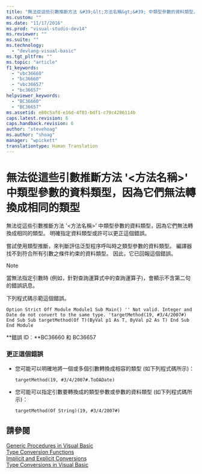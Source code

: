 ```yaml
---
title: "無法從這些引數推斷方法 &#39;&lt;方法名稱&gt;&#39; 中類型參數的資料類型，因為它們無法轉換成相同的類型 | Microsoft Docs"
ms.custom: ""
ms.date: "11/17/2016"
ms.prod: "visual-studio-dev14"
ms.reviewer: ""
ms.suite: ""
ms.technology: 
  - "devlang-visual-basic"
ms.tgt_pltfrm: ""
ms.topic: "article"
f1_keywords: 
  - "vbc36660"
  - "bc36660"
  - "vbc36657"
  - "bc36657"
helpviewer_keywords: 
  - "BC36660"
  - "BC36657"
ms.assetid: e80c5afd-e16d-4f03-bdf1-c79c4286114b
caps.latest.revision: 6
caps.handback.revision: 6
author: "stevehoag"
ms.author: "shoag"
manager: "wpickett"
translationtype: Human Translation
---
```

# 無法從這些引數推斷方法 &#39;&lt;方法名稱&gt;&#39; 中類型參數的資料類型，因為它們無法轉換成相同的類型
無法從這些引數推斷方法 '\<方法名稱\>' 中類型參數的資料類型，因為它們無法轉換成相同的類型。 明確指定資料類型或許可以更正這個錯誤。  
  
 嘗試使用類型推斷，來判斷評估泛型程序呼叫時之類型參數的資料類型。 編譯器找不到符合所有引數之條件約束的資料類型。 因此，它已回報這個錯誤。  
  
> [!NOTE]
>  當無法指定引數時 \(例如，針對查詢運算式中的查詢運算子\)，會顯示不含第二句的錯誤訊息。  
  
 下列程式碼示範這個錯誤。  
  
```vb#  
Option Strict Off Module Module1 Sub Main() '' Not valid. Integer and Date do not convert to the same type. 'targetMethod(19, #3/4/2007#) End Sub Sub targetMethod(Of T)(ByVal p1 As T, ByVal p2 As T) End Sub End Module  
```  
  
 **錯誤 ID︰**BC36660 和 BC36657  
  
### 更正這個錯誤  
  
-   您可能可以明確地將一個或多個引數轉換成相容的類型 \(如下列程式碼所示\)：  
  
    ```  
    targetMethod(19, #3/4/2007#.ToOADate)  
    ```  
  
-   您可能可以指定引數要轉換成的類型參數或參數的資料類型 \(如下列程式碼所示\)：  
  
    ```  
    targetMethod(Of String)(19, #3/4/2007#)  
    ```  
  
## 請參閱  
 [Generic Procedures in Visual Basic](../../visual-basic/programming-guide/language-features/data-types/generic-procedures.md)   
 [Type Conversion Functions](../../visual-basic/language-reference/functions/type-conversion-functions.md)   
 [Implicit and Explicit Conversions](../../visual-basic/programming-guide/language-features/data-types/implicit-and-explicit-conversions.md)   
 [Type Conversions in Visual Basic](../../visual-basic/programming-guide/language-features/data-types/type-conversions.md)